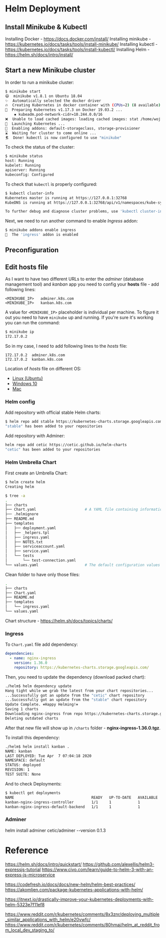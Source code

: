 # Helm Deployment


## Install Minikube & Kubectl


Installing Docker - https://docs.docker.com/install/
Installing minikube - https://kubernetes.io/docs/tasks/tools/install-minikube/
Installing kubectl - https://kubernetes.io/docs/tasks/tools/install-kubectl/
Installing Helm - https://helm.sh/docs/intro/install/

## Start a new Minikube cluster

In order to run a minikube cluster:
```bash
$ minikube start
😄  minikube v1.8.1 on Ubuntu 18.04
✨  Automatically selected the docker driver
🔥  Creating Kubernetes in docker container with (CPUs=2) (8 available), Memory=2200MB (7826MB available) ...
🐳  Preparing Kubernetes v1.17.3 on Docker 19.03.2 ...
    ▪ kubeadm.pod-network-cidr=10.244.0.0/16
❌  Unable to load cached images: loading cached images: stat /home/wojtek/.minikube/cache/images/k8s.gcr.io/kube-proxy_v1.17.3: no such file or directory
🚀  Launching Kubernetes ... 
🌟  Enabling addons: default-storageclass, storage-provisioner
⌛  Waiting for cluster to come online ...
🏄  Done! kubectl is now configured to use "minikube"
```

To check the status of the cluster:
```bash
$ minikube status
host: Running
kubelet: Running
apiserver: Running
kubeconfig: Configured
```

To check that `kubectl` is properly configured:
```bash
$ kubectl cluster-info
Kubernetes master is running at https://127.0.0.1:32768
KubeDNS is running at https://127.0.0.1:32768/api/v1/namespaces/kube-system/services/kube-dns:dns/proxy

To further debug and diagnose cluster problems, use 'kubectl cluster-info dump'.
```

Next, we need to run another command to enable *Ingress* addon:
```bash
$ minikube addons enable ingress
🌟  The 'ingress' addon is enabled
```

## Preconfiguration
## Edit hosts file


As I want to have two different URLs to enter the *adminer* (database management tool) and *kanban* app you need to config your **hosts** file - add following lines:

```
<MINIKUBE_IP>	adminer.k8s.com
<MINIKUBE_IP>	kanban.k8s.com
```

A value for `<MINIKUBE_IP>` placeholder is individual per machine. To figure it out you need to have `minikube` up and running. If you're sure it's working you can run the command:
```bash
$ minikube ip
172.17.0.2
```

So in my case, I need to add following lines to the *hosts*  file:
```
172.17.0.2	adminer.k8s.com
172.17.0.2	kanban.k8s.com
```

Location of *hosts* file on different OS:
* [Linux (Ubuntu)](http://manpages.ubuntu.com/manpages/trusty/man5/hosts.5.html)
* [Windows 10](https://www.groovypost.com/howto/edit-hosts-file-windows-10/)
* [Mac](https://www.imore.com/how-edit-your-macs-hosts-file-and-why-you-would-want#page1)


### Helm config

Add repository with official stable Helm charts:

```bash
$ helm repo add stable https://kubernetes-charts.storage.googleapis.com/
"stable" has been added to your repositories
```

Add repository with Adminer:
```bash
helm repo add cetic https://cetic.github.io/helm-charts
"cetic" has been added to your repositories
```


### Helm Umbrella Chart

First create an Umbrella Chart:
```bash
$ helm create helm
Creating helm

$ tree -a
.
├── charts
├── Chart.yaml                      # A YAML file containing information about the chart
├── .helmignore
├── README.md
├── templates
│   ├── deployment.yaml
│   ├── _helpers.tpl
│   ├── ingress.yaml
│   ├── NOTES.txt
│   ├── serviceaccount.yaml
│   ├── service.yaml
│   └── tests
│       └── test-connection.yaml
└── values.yaml                     # The default configuration values for this chart
```

Clean folder to have only those files:
```bash
.
├── charts
├── Chart.yaml
├── README.md
├── templates
│   └── ingress.yaml
└── values.yaml
```

Chart structure - https://helm.sh/docs/topics/charts/

### Ingress

To `Chart.yaml` file add dependency:
```yaml
dependencies:
  - name: nginx-ingress
    version: 1.36.0
    repository: https://kubernetes-charts.storage.googleapis.com/
```

Then, you need to update the dependency (download packed chart):
```bash
./helm$ helm dependency update
Hang tight while we grab the latest from your chart repositories...
...Successfully got an update from the "cetic" chart repository
...Successfully got an update from the "stable" chart repository
Update Complete. ⎈Happy Helming!⎈
Saving 1 charts
Downloading nginx-ingress from repo https://kubernetes-charts.storage.googleapis.com/
Deleting outdated charts
```

After that new file will show up in `/charts` folder - **nginx-ingress-1.36.0.tgz**.

To install this dependency:
```bash
./helm$ helm install kanban .
NAME: kanban
LAST DEPLOYED: Tue Apr  7 07:04:18 2020
NAMESPACE: default
STATUS: deployed
REVISION: 1
TEST SUITE: None
```

And to check Deployments:
```bash
$ kubectl get deployments
NAME                                   READY   UP-TO-DATE   AVAILABLE   AGE
kanban-nginx-ingress-controller        1/1     1            1           108s
kanban-nginx-ingress-default-backend   1/1     1            1           108s
```

### Adminer

helm install adminer cetic/adminer --version 0.1.3





Reference
=========

https://helm.sh/docs/intro/quickstart/
https://github.com/alexellis/helm3-expressjs-tutorial
https://www.civo.com/learn/guide-to-helm-3-with-an-express-js-microservice

https://codefresh.io/docs/docs/new-helm/helm-best-practices/
https://akomljen.com/package-kubernetes-applications-with-helm/

https://itnext.io/drastically-improve-your-kubernetes-deployments-with-helm-5323e7f11ef8

https://www.reddit.com/r/kubernetes/comments/8x3znr/deploying_multiple_similar_applications_with_helm/e20vwfc/
https://www.reddit.com/r/kubernetes/comments/80hmaj/helm_at_reddit_from_local_dev_staging_to/

